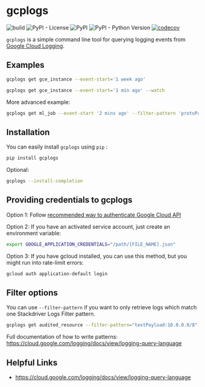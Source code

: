 # gcplogs

![build](https://github.com/zeyaddeeb/gcplogs/workflows/build/badge.svg) ![PyPI - License](https://img.shields.io/pypi/l/gcplogs) ![PyPI](https://img.shields.io/pypi/v/gcplogs) ![PyPI - Python Version](https://img.shields.io/pypi/pyversions/gcplogs) [![codecov](https://codecov.io/gh/zeyaddeeb/gcplogs/branch/master/graph/badge.svg)](https://codecov.io/gh/zeyaddeeb/gcplogs)

`gcplogs` is a simple command line tool for querying logging events from [Google Cloud Logging](https://cloud.google.com/logging/docs).

Examples
-------

``` bash
gcplogs get gce_instance --event-start='1 week ago'
```

``` bash
gcplogs get gce_instance --event-start='1 min ago' --watch
```

More advanced example:

``` bash
gcplogs get ml_job --event-start '2 mins ago' --filter-pattern 'protoPayload:unicorns'
```

Installation
------------

You can easily install `gcplogs` using `pip` :

``` bash
pip install gcplogs
```

Optional:

``` bash
gcplogs --install-completion
```

Providing credentials to gcplogs
------------------------------------------

Option 1: Follow [recommended way to authenticate Google Cloud API](https://cloud.google.com/docs/authentication/getting-started)

Option 2: If you have an activated service account, just create an environment variable:

``` bash
export GOOGLE_APPLICATION_CREDENTIALS="/path/[FILE_NAME].json"
```

Option 3: If you have gcloud installed, you can use this method, but you might run into rate-limit errors:

``` bash
gcloud auth application-default login
```

Filter options
----------------

You can use `--filter-pattern` if you want to only retrieve logs which match one Stackdriver Logs Filter pattern.

``` bash
gcplogs get audited_resource --filter-pattern="textPayload:10.0.0.0/8" --project google-ai
```

Full documentation of how to write patterns: https://cloud.google.com/logging/docs/view/logging-query-language

Helpful Links
-------------

* https://cloud.google.com/logging/docs/view/logging-query-language

